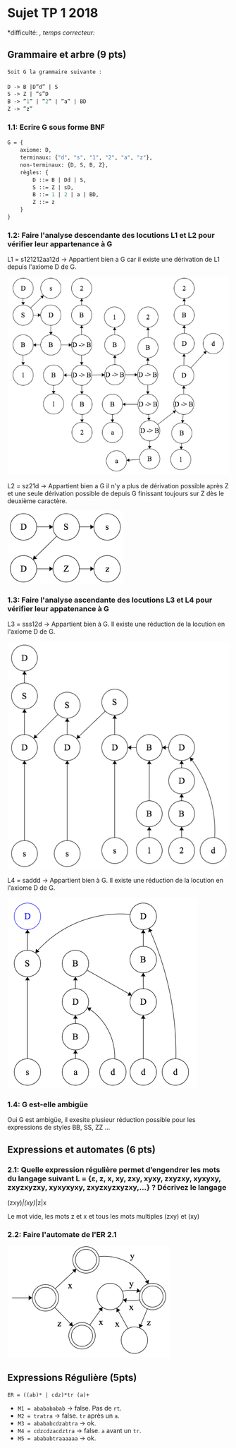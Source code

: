 # Sujet TP 1 2018

*difficulté: *, temps correcteur:*

## Grammaire et arbre (9 pts)

```OCaml
Soit G la grammaire suivante :

D -> B |D”d” | S
S -> Z | “s”D
B -> ”1” | ”2” | ”a” | BD
Z -> ”z”
```

### 1.1: Ecrire G sous forme BNF

```OCaml
G = {
    axiome: D,
    terminaux: {"d", "s", "1", "2", "a", "z"},
    non-terminaux: {D, S, B, Z},
    règles: {
        D ::= B | Dd | S,
        S ::= Z | sD,
        B ::= 1 | 2 | a | BD,
        Z ::= z
    }
}
```

### 1.2: Faire l'analyse descendante des locutions L1 et L2 pour vérifier leur appartenance à G

L1 = s121212aa12d -> Appartient bien a G car il existe une dérivation de L1 depuis l'axiome D de G.

![](images/l1_2018.png)

L2 = sz21d -> Appartient bien a G il n'y a plus de dérivation possible après Z et une seule dérivation possible de depuis G finissant toujours sur Z dès le deuxième caractère.

![](images/l2_2018.png)

### 1.3: Faire l'analyse ascendante des locutions L3 et L4 pour vérifier leur appatenance à G

L3 = sss12d -> Appartient bien à G. Il existe une réduction de la locution en l'axiome D de G.

![](images/l3_2018.png)

L4 = saddd -> Appartient bien à G. Il existe une réduction de la locution en l'axiome D de G.

![](images/l4_2018.png)

### 1.4: G est-elle ambigüe

Oui G est ambigüe, il exesite plusieur réduction possible pour les expressions de styles BB, SS, ZZ ...

## Expressions et automates (6 pts)

### 2.1: Quelle expression régulière permet d’engendrer les mots du langage suivant L = {ε, z, x, xy, zxy, xyxy, zxyzxy, xyxyxy, zxyzxyzxy, xyxyxyxy, zxyzxyzxyzxy,...} ? Décrivez le langage

(zxy)*|(xy)*|z|x

Le mot vide, les mots z et x et tous les mots multiples (zxy) et (xy)

### 2.2: Faire l'automate de l'ER 2.1

![](images/automate_2018.png)

## Expressions Régulière (5pts)

`ER = ((ab)* | cdz)*tr (a)+`

- `M1 = ababababab` -> false. Pas de `rt`.
- `M2 = tratra` -> false. `tr` après un `a`.
- `M3 = abababcdzabtra` -> ok.
- `M4 = cdzcdzacdztra` -> false. `a` avant un `tr`.
- `M5 = abababtraaaaaa` -> ok.
